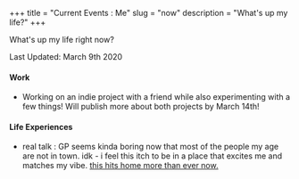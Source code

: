 +++
title = "Current Events : Me"
slug = "now"
description = "What's up my life?"
+++


What's up my life right now?


Last Updated: March 9th 2020
#### Work 
* Working on an indie project with a friend while also experimenting with a few things! Will publish more about both projects by March 14th! 

#### Life Experiences
* real talk : GP seems kinda boring now that most of the people my age are not in town. idk - i feel this itch to be in a place that excites me and matches my vibe. [this hits home more than ever now.](http://www.paulgraham.com/cities.html)
